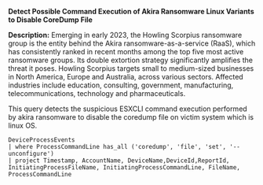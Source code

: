 **Detect Possible Command Execution of Akira Ransomware Linux Variants to Disable CoreDump File**

**Description:** Emerging in early 2023, the Howling Scorpius ransomware group is the entity behind the Akira ransomware-as-a-service (RaaS), which has consistently ranked in recent months among the top five most active ransomware groups. Its double extortion strategy significantly amplifies the threat it poses.
Howling Scorpius targets small to medium-sized businesses in North America, Europe and Australia, across various sectors. Affected industries include education, consulting, government, manufacturing, telecommunications, technology and pharmaceuticals.

This query detects the suspicious ESXCLI command execution performed by akira ransomware to disable the coredump file on victim system which is linux OS. 

```
DeviceProcessEvents
| where ProcessCommandLine has_all ('coredump', 'file', 'set', '--unconfigure')
| project Timestamp, AccountName, DeviceName,DeviceId,ReportId, InitiatingProcessFileName, InitiatingProcessCommandLine, FileName, ProcessCommandLine
```
